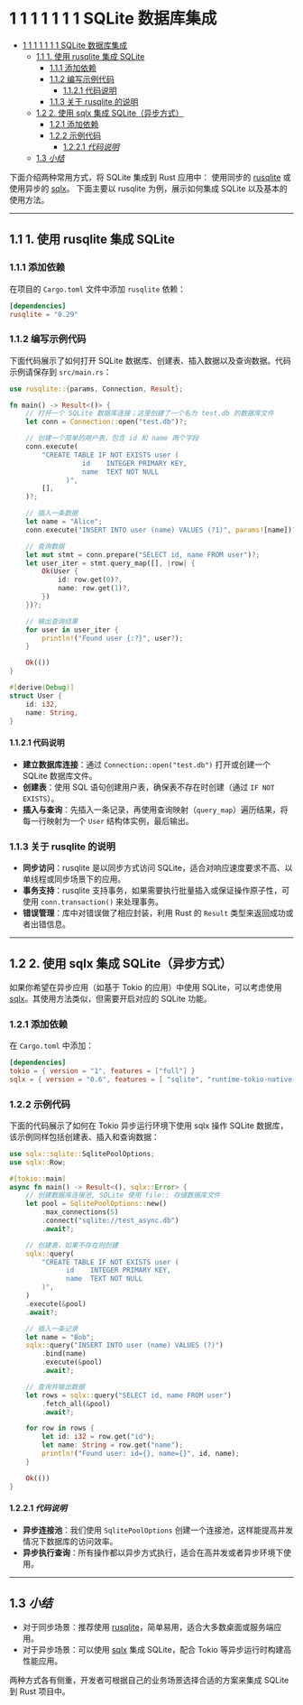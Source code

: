# 1 1 1 1 1 1 1 SQLite 数据库集成

<!-- TOC START -->
- [1 1 1 1 1 1 1 SQLite 数据库集成](#1-1-1-1-1-1-1-sqlite-数据库集成)
  - [1.1 1. 使用 rusqlite 集成 SQLite](#1-使用-rusqlite-集成-sqlite)
    - [1.1.1 添加依赖](#添加依赖)
    - [1.1.2 编写示例代码](#编写示例代码)
      - [1.1.2.1 代码说明](#代码说明)
    - [1.1.3 关于 rusqlite 的说明](#关于-rusqlite-的说明)
  - [1.2 2. 使用 sqlx 集成 SQLite（异步方式）](#2-使用-sqlx-集成-sqlite（异步方式）)
    - [1.2.1 添加依赖](#添加依赖)
    - [1.2.2 示例代码](#示例代码)
      - [1.2.2.1 *代码说明*](#*代码说明*)
  - [1.3 *小结*](#*小结*)
<!-- TOC END -->

下面介绍两种常用方式，将 SQLite 集成到 Rust 应用中：
使用同步的 [rusqlite](https://crates.io/crates/rusqlite)
或使用异步的 [sqlx](https://crates.io/crates/sqlx)。
下面主要以 rusqlite 为例，展示如何集成 SQLite 以及基本的使用方法。

---

## 1.1 1. 使用 rusqlite 集成 SQLite

### 1.1.1 添加依赖

在项目的 `Cargo.toml` 文件中添加 `rusqlite` 依赖：

```toml:Cargo.toml
[dependencies]
rusqlite = "0.29"

```

### 1.1.2 编写示例代码

下面代码展示了如何打开 SQLite 数据库、创建表、插入数据以及查询数据。代码示例请保存到 `src/main.rs`：

```rust:src/main.rs
use rusqlite::{params, Connection, Result};

fn main() -> Result<()> {
    // 打开一个 SQLite 数据库连接；这里创建了一个名为 test.db 的数据库文件
    let conn = Connection::open("test.db")?;

    // 创建一个简单的用户表，包含 id 和 name 两个字段
    conn.execute(
        "CREATE TABLE IF NOT EXISTS user (
                  id    INTEGER PRIMARY KEY,
                  name  TEXT NOT NULL
              )",
        [],
    )?;

    // 插入一条数据
    let name = "Alice";
    conn.execute("INSERT INTO user (name) VALUES (?1)", params![name])?;

    // 查询数据
    let mut stmt = conn.prepare("SELECT id, name FROM user")?;
    let user_iter = stmt.query_map([], |row| {
        Ok(User {
            id: row.get(0)?,
            name: row.get(1)?,
        })
    })?;

    // 输出查询结果
    for user in user_iter {
        println!("Found user {:?}", user?);
    }

    Ok(())
}

#[derive(Debug)]
struct User {
    id: i32,
    name: String,
}

```

#### 1.1.2.1 代码说明

- **建立数据库连接**：通过 `Connection::open("test.db")` 打开或创建一个 SQLite 数据库文件。
- **创建表**：使用 SQL 语句创建用户表，确保表不存在时创建（通过 `IF NOT EXISTS`）。
- **插入与查询**：先插入一条记录，再使用查询映射（`query_map`）遍历结果，将每一行映射为一个 `User` 结构体实例，最后输出。

### 1.1.3 关于 rusqlite 的说明

- **同步访问**：rusqlite 是以同步方式访问 SQLite，适合对响应速度要求不高、以单线程或同步场景下的应用。
- **事务支持**：rusqlite 支持事务，如果需要执行批量插入或保证操作原子性，可使用 `conn.transaction()` 来处理事务。
- **错误管理**：库中对错误做了相应封装，利用 Rust 的 `Result` 类型来返回成功或者出错信息。

---

## 1.2 2. 使用 sqlx 集成 SQLite（异步方式）

如果你希望在异步应用（如基于 Tokio 的应用）中使用 SQLite，可以考虑使用 [sqlx](https://crates.io/crates/sqlx)。其使用方法类似，但需要开启对应的 SQLite 功能。

### 1.2.1 添加依赖

在 `Cargo.toml` 中添加：

```toml:Cargo.toml
[dependencies]
tokio = { version = "1", features = ["full"] }
sqlx = { version = "0.6", features = [ "sqlite", "runtime-tokio-native-tls", "macros" ] }

```

### 1.2.2 示例代码

下面的代码展示了如何在 Tokio 异步运行环境下使用 sqlx 操作 SQLite 数据库，该示例同样包括创建表、插入和查询数据：

```rust:src/main.rs
use sqlx::sqlite::SqlitePoolOptions;
use sqlx::Row;

#[tokio::main]
async fn main() -> Result<(), sqlx::Error> {
    // 创建数据库连接池, SQLite 使用 file:: 存储数据库文件
    let pool = SqlitePoolOptions::new()
        .max_connections(5)
        .connect("sqlite://test_async.db")
        .await?;

    // 创建表，如果不存在则创建
    sqlx::query(
        "CREATE TABLE IF NOT EXISTS user (
              id    INTEGER PRIMARY KEY,
              name  TEXT NOT NULL
        )",
    )
    .execute(&pool)
    .await?;

    // 插入一条记录
    let name = "Bob";
    sqlx::query("INSERT INTO user (name) VALUES (?)")
        .bind(name)
        .execute(&pool)
        .await?;

    // 查询并输出数据
    let rows = sqlx::query("SELECT id, name FROM user")
        .fetch_all(&pool)
        .await?;

    for row in rows {
        let id: i32 = row.get("id");
        let name: String = row.get("name");
        println!("Found user: id={}, name={}", id, name);
    }

    Ok(())
}

```

#### 1.2.2.1 *代码说明*

- **异步连接池**：我们使用 `SqlitePoolOptions` 创建一个连接池，这样能提高并发情况下数据库的访问效率。
- **异步执行查询**：所有操作都以异步方式执行，适合在高并发或者异步环境下使用。

---

## 1.3 *小结*

- 对于同步场景：推荐使用 [rusqlite](https://crates.io/crates/rusqlite)，简单易用，适合大多数桌面或服务端应用。
- 对于异步场景：可以使用 [sqlx](https://crates.io/crates/sqlx) 集成 SQLite，配合 Tokio 等异步运行时构建高性能应用。

两种方式各有侧重，开发者可根据自己的业务场景选择合适的方案来集成 SQLite 到 Rust 项目中。
